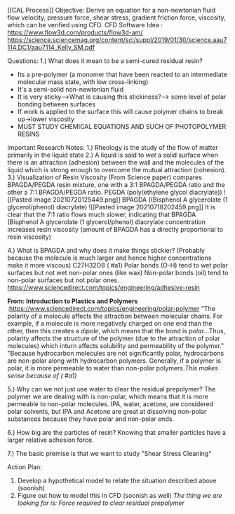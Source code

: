 [[CAL Process]]
Objective: Derive an equation for a non-newtonian fluid flow velocity, pressure force, shear stress, gradient friction force, viscosity, which can be verified using CFD.
CFD Software Idea : https://www.flow3d.com/products/flow3d-am/
https://science.sciencemag.org/content/sci/suppl/2019/01/30/science.aau7114.DC1/aau7114_Kelly_SM.pdf

Questions:
1.) What does it mean to be a semi-cured residual resin? 
- Its a pre-polymer (a monomer that have been reacted to an intermediate molecular mass state, with low cross-linking)
- It's a semi-solid non-newtonian fluid
- It is very sticky-->What is causing this stickiness?--> some level of polar bonding between surfaces
- If work is applied to the surface this will cause polymer chains to break up->lower viscosity
- MUST STUDY CHEMICAL EQUATIONS AND SUCH OF PHOTOPOLYMER RESINS 

Important Research Notes:
1.) Rheology is the study of the flow of matter primarily in the liquid state
2.) A liquid is said to *wet* a solid surface when there is an attraction (adhesion) between the wall and the molecules of the liquid which is strong enough to overcome the mutual attraction (cohesion).
3.) Visualization of Resin Viscosity (From Science paper) compares BPAGDA/PEGDA resin mixture, one with a 3:1 BPAGDA/PEGDA ratio and the other a 7:1 BPAGDA/PEGDA ratio. 
PEGDA (poly(ethylene glycol diacrylate)) ![[Pasted image 20210720125449.png]]
BPAGDA ((Bisphenol A glycerolate (1 glycerol/phenol) diacrylate) ![[Pasted image 20210718202459.png]]
It is clear that the 7:1 ratio flows much slower, indicating that BPAGDA (Bisphenol A glycerolate (1 glycerol/phenol) diacrylate concentration increases resin viscosity (amount of BPAGDA has a directly proportional to resin viscosity)

4.) What is BPAGDA and why does it make things stickier? (Probably because the molecule is much larger and hence higher concentrations make it more viscous)
C27H32O8
( #a1) Polar bonds (O-H) tend to wet polar surfaces but not wet non-polar ones (like wax)
Non-polar bonds (oil) tend to non-polar surfaces but not polar ones.
https://www.sciencedirect.com/topics/engineering/adhesive-resin

**From: Introduction to Plastics and Polymers**
:https://www.sciencedirect.com/topics/engineering/polar-polymer
"The polarity of a molecule affects the attraction between molecular chains. For example, if a molecule is more negatively charged on one end than the other, then this creates a *dipole*, which means that the bond is *polar*...Thus, polarity affects the structure of the polymer (due to the attraction of polar molecules) which inturn affects solubility and permeability of the polymer."
"Because hydrocarbon molecules are not significantly polar, hydrocarbons are non-polar along with hydrocarbon polymers. Generally, if a polymer is polar, it is more permeable to water than non-polar polymers.*This makes sense because of ( #a1)*

5.) Why can we not just use water to clear the residual prepolymer?
The polymer we are dealing with is non-polar, which means that it is more permeable to non-polar molecules. IPA, water, acetone, are considered polar solvents, but IPA and Acetone are great at dissolving non-polar substances because they have polar and non-polar ends. 

6.) How big are the particles of resin? Knowing that smaller particles have a larger relative adhesion force.

7.) The basic premise is that we want to study "Shear Stress Cleaning"


Action Plan:
1. Develop a hypothetical model to relate the situation described above (soonish)
2. Figure out how to model this in CFD (soonish as well)
*The thing we are looking for is: Force required to clear residual prepolymer*



